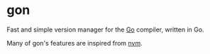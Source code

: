# gon

Fast and simple version manager for the [Go](https://go.dev) compiler, written in Go.

Many of gon's features are inspired from [nvm](https://github.com/nvm-sh/nvm).